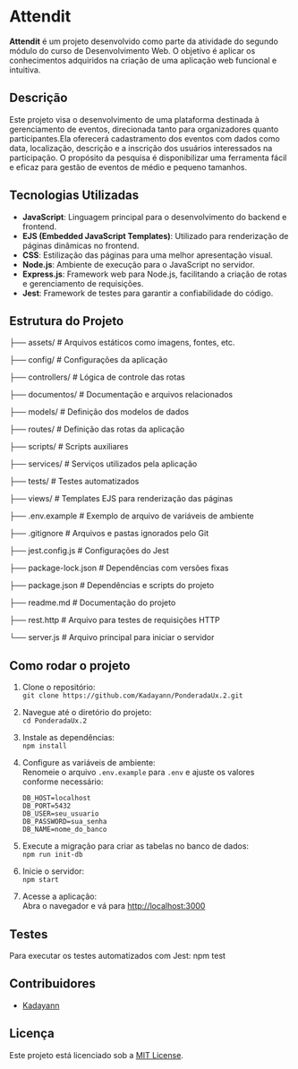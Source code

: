 # Attendit

**Attendit** é um projeto desenvolvido como parte da atividade do segundo módulo do curso de Desenvolvimento Web. O objetivo é aplicar os conhecimentos adquiridos na criação de uma aplicação web funcional e intuitiva.

## Descrição

Este projeto visa o desenvolvimento de uma plataforma destinada à gerenciamento de eventos, direcionada tanto para organizadores quanto participantes.Ela oferecerá cadastramento dos eventos com dados como data, localização, descrição e a inscrição dos usuários interessados na participação. O propósito da pesquisa é disponibilizar uma ferramenta fácil e eficaz para gestão de eventos de médio e pequeno tamanhos.

##  Tecnologias Utilizadas

- **JavaScript**: Linguagem principal para o desenvolvimento do backend e frontend.
- **EJS (Embedded JavaScript Templates)**: Utilizado para renderização de páginas dinâmicas no frontend.
- **CSS**: Estilização das páginas para uma melhor apresentação visual.
- **Node.js**: Ambiente de execução para o JavaScript no servidor.
- **Express.js**: Framework web para Node.js, facilitando a criação de rotas e gerenciamento de requisições.
- **Jest**: Framework de testes para garantir a confiabilidade do código.

## Estrutura do Projeto
├── assets/ # Arquivos estáticos como imagens, fontes, etc.

├── config/ # Configurações da aplicação

├── controllers/ # Lógica de controle das rotas

├── documentos/ # Documentação e arquivos relacionados

├── models/ # Definição dos modelos de dados

├── routes/ # Definição das rotas da aplicação

├── scripts/ # Scripts auxiliares

├── services/ # Serviços utilizados pela aplicação

├── tests/ # Testes automatizados

├── views/ # Templates EJS para renderização das páginas

├── .env.example # Exemplo de arquivo de variáveis de ambiente

├── .gitignore # Arquivos e pastas ignorados pelo Git

├── jest.config.js # Configurações do Jest

├── package-lock.json # Dependências com versões fixas

├── package.json # Dependências e scripts do projeto

├── readme.md # Documentação do projeto

├── rest.http # Arquivo para testes de requisições HTTP

└── server.js # Arquivo principal para iniciar o servidor

##  Como rodar o projeto

1. Clone o repositório:  
   `git clone https://github.com/Kadayann/PonderadaUx.2.git`

2. Navegue até o diretório do projeto:  
   `cd PonderadaUx.2`

3. Instale as dependências:  
   `npm install`

4. Configure as variáveis de ambiente:  
   Renomeie o arquivo `.env.example` para `.env` e ajuste os valores conforme necessário:

       DB_HOST=localhost
       DB_PORT=5432
       DB_USER=seu_usuario
       DB_PASSWORD=sua_senha
       DB_NAME=nome_do_banco

5. Execute a migração para criar as tabelas no banco de dados:  
   `npm run init-db`

6. Inicie o servidor:  
   `npm start`

7. Acesse a aplicação:  
   Abra o navegador e vá para [http://localhost:3000](http://localhost:3000)

## Testes

Para executar os testes automatizados com Jest:
   npm test

## Contribuidores

- [Kadayann](https://github.com/Kadayann)

## Licença

Este projeto está licenciado sob a [MIT License](LICENSE).


